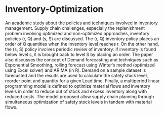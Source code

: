 # Inventory-Optimization

An academic study about the policies and techniques involved in inventory management. Supply chain challenges, especially the replenishment problem involving optimized and non-optimized approaches, inventory policies (r, Q) and (s, S) are discussed. The (r, Q) inventory policy places an order of Q quantities when the inventory level reaches r. On the other hand, the (s, S) policy involves periodic review of inventory: if inventory is found below level s, it is brought back to level S by placing an order. The paper also discusses the concept of Demand forecasting and techniques such as Exponential Smoothing, rolling forecast using Winter’s method (optimized using Excel solver) and ARIMA (in R). Demand on a sample dataset is forecasted and the results are used to calculate the safety stock level, reorder point and quantity for a given Lead time. Finally, a multiperiod linear programming model is defined to optimize material flows and inventory levels in order to reduce out of stock and excess inventory along with reduced costs. The model proposed allow supply chain planning through simultaneous optimization of safety stock levels in tandem with material flows. 

